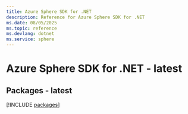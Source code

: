 ```yaml
---
title: Azure Sphere SDK for .NET
description: Reference for Azure Sphere SDK for .NET
ms.date: 08/05/2025
ms.topic: reference
ms.devlang: dotnet
ms.service: sphere
---
```

# Azure Sphere SDK for .NET - latest
## Packages - latest
[!INCLUDE [packages](sphere-index.md)]